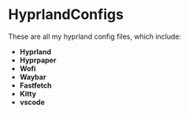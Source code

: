 # HyprlandConfigs

These are all my hyprland config files, which include:
- **Hyprland**
- **Hyprpaper**
- **Wofi**
- **Waybar**
- **Fastfetch**
- **Kitty**
- **vscode**
